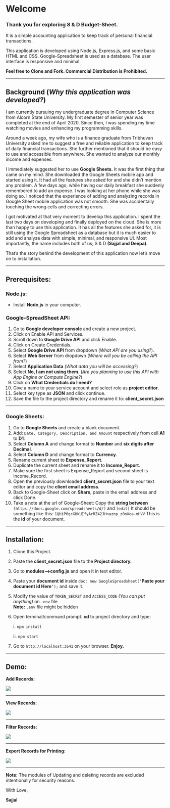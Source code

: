 # Welcome

### Thank you for exploring S & D Budget-Sheet.

It is a simple accounting application to keep track of personal financial transactions.

This application is developed using Node.js, Express.js, and some basic HTML and CSS. Google-Spreadsheet is used as a database. The user interface is responsive and minimal.

**Feel free to Clone and Fork. Commercial Distribution is Prohibited.**

---

## Background (_Why this application was developed?_)

I am currently pursuing my undergraduate degree in Computer Science from Alcorn State University. My first semester of senior year was completed at the end of April 2020. Since then, I was spending my time watching movies and enhancing my programming skills.

Around a week ago, my wife who is a finance graduate from Tribhuvan University asked me to suggest a free and reliable application to keep track of daily financial transactions. She further mentioned that it should be easy to use and accessible from anywhere. She wanted to analyze our monthly income and expenses.

I immediately suggested her to use **Google Sheets.** It was the first thing that came on my mind. She downloaded the Google Sheets mobile app and started using it. It had all the features she asked for and she didn’t mention any problem. A few days ago, while having our daily breakfast she suddenly remembered to add an expense. I was looking at her phone while she was doing so. I noticed that the experience of adding and analyzing records in Google Sheet mobile application was not smooth. She was accidentally touching the wrong cells and correcting errors.

I got motivated at that very moment to develop this application. I spent the last two days on developing and finally deployed on the cloud. She is more than happy to use this application. It has all the features she asked for, it is still using the Google Spreadsheet as a database but it is much easier to add and analyze data with simple, minimal, and responsive UI. Most importantly, the name includes both of us; S & D **(Sajjal and Deepa)**.

That’s the story behind the development of this application now let’s move on to installation.

---

## Prerequisites:

### Node.js:

- Install **Node.js** in your computer.

### Google-SpreadSheet API:

1. Go to **Google developer console** and create a new project.
2. Click on Enable API and Services.
3. Scroll down to **Google Drive API** and click Enable.
4. Click on Create Credentials.
5. Select **Google Drive API** from dropdown (_What API are you using?_).
6. Select **Web Server** from dropdown (_Where will you be calling the API from?_)
7. Select **Application Data** (_What data you will be accessing?_)
8. Select **No, I am not using them**. (_Are you planning to use this API with App Engine or Compute Engine?_)
9. Click on **What Credentials do I need?**
10. Give a name to your service account and select role as **project editor**.
11. Select key type as **JSON** and click continue.
12. Save the file to the project directory and rename it to: **client_secret.json**

---

### Google Sheets:

1. Go to **Google Sheets** and create a blank document.
2. Add: `Date, Category, Description, and Amount` respectively from cell **A1** to **D1**.
3. Select **Column A** and change format to **Number** and **six digits after Decimal**.
4. Select **Column D** and change format to **Currency**.
5. Rename current sheet to **Expense_Report**.
6. Duplicate the current sheet and rename it to **Income_Report**.
7. Make sure the first sheet is Expense_Report and second sheet is Income_Record.
8. Open the previously downloaded **client_secret.json** file to your text editor and copy the **client email address**.
9. Back to Google-Sheet click on **Share**, paste in the email address and click Done.
10. Take a note at the url of Google-Sheet: Copy the **string between**
    `[https://docs.google.com/spreadsheets/d/]` and `[edit]` It should be something like this: `1QHiP6gcGHKUIfyArRZ42JHnaznp_z0nXoa-mHVV`
    This is the **id** of your document.

---

## Installation:

1. Clone this Project.
2. Paste the **client_secret.json** file to the **Project directory.**
3. Go to **modules—>config.js** and open it in text editor.
4. Paste your **document id** inside
   `doc: new GoogleSpreadsheet(‘`**Paste your document id Here**`’);` and save it.
5. Modify the value of `TOKEN_SECRET` and `ACCESS_CODE` _(You can put anything)_ on `.env` file
   <br>
   **Note:** `.env` file might be hidden
6. Open terminal/command prompt. **cd** to project directory and type:

   i. `npm install`

   ii. `npm start`

7. Go to `http://localhost:3641` on your browser. **Enjoy.**

---

## Demo:

**Add Records:**

<img src="https://github.com/Sajjal/Budget-Sheet/blob/master/OLD_Light_UI/Screen_shots/add_record.png">

---

**View Records:**

<img src="https://github.com/Sajjal/Budget-Sheet/blob/master/OLD_Light_UI/Screen_shots/view_record.png">

---

**Filter Records:**

<img src="https://github.com/Sajjal/Budget-Sheet/blob/master/OLD_Light_UI/Screen_shots/filter_record.png">

---

**Export Records for Printing:**

<img src="https://github.com/Sajjal/Budget-Sheet/blob/master/OLD_Light_UI/Screen_shots/export_record.png">

---

**Note:** The modules of Updating and deleting records are excluded intentionally for security reasons.

With Love,

**Sajjal**
